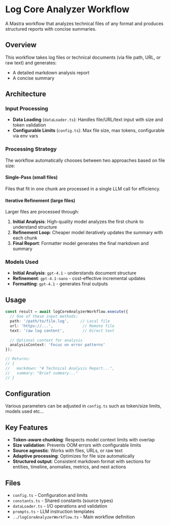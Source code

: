# Log Core Analyzer Workflow

A Mastra workflow that analyzes technical files of any format and produces structured reports with concise summaries.

## Overview

This workflow takes log files or technical documents (via file path, URL, or raw text) and generates:
- A detailed markdown analysis report
- A concise summary

## Architecture

### Input Processing
- **Data Loading** (`dataLoader.ts`): Handles file/URL/text input with size and token validation
- **Configurable Limits** (`config.ts`): Max file size, max tokens, configurable via env vars

### Processing Strategy

The workflow automatically chooses between two approaches based on file size:

#### Single-Pass (small files)
Files that fit in one chunk are processed in a single LLM call for efficiency.

#### Iterative Refinement (large files)
Larger files are processed through:
1. **Initial Analysis**: High-quality model analyzes the first chunk to understand structure
2. **Refinement Loop**: Cheaper model iteratively updates the summary with each chunk
3. **Final Report**: Formatter model generates the final markdown and summary

### Models Used
- **Initial Analysis**: `gpt-4.1` - understands document structure  
- **Refinement**: `gpt-4.1-nano` - cost-effective incremental updates
- **Formatting**: `gpt-4.1` - generates final outputs

## Usage

```typescript
const result = await logCoreAnalyzerWorkflow.execute({
  // One of these input methods:
  path: '/path/to/file.log',     // Local file
  url: 'https://...',             // Remote file  
  text: 'raw log content',        // Direct text
  
  // Optional context for analysis
  analysisContext: 'Focus on error patterns'
});

// Returns:
// {
//   markdown: "# Technical Analysis Report...",
//   summary: "Brief summary..."
// }
```

## Configuration

Various parameters can be adjusted in `config.ts` such as token/size limits, models used etc... 

## Key Features

- **Token-aware chunking**: Respects model context limits with overlap
- **Size validation**: Prevents OOM errors with configurable limits
- **Source agnostic**: Works with files, URLs, or raw text
- **Adaptive processing**: Optimizes for file size automatically
- **Structured output**: Consistent markdown format with sections for entities, timeline, anomalies, metrics, and next actions

## Files

- `config.ts` - Configuration and limits
- `constants.ts` - Shared constants (source types)
- `dataLoader.ts` - I/O operations and validation
- `prompts.ts` - LLM instruction templates
- `../logCoreAnalyzerWorkflow.ts` - Main workflow definition

